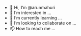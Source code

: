- 👋 Hi, I’m @arunmahuri
- 👀 I’m interested in ...
- 🌱 I’m currently learning ...
- 💞️ I’m looking to collaborate on ...
- 📫 How to reach me ...

<!---
arunmahuri/arunmahuri is a ✨ special ✨ repository because its `README.md` (this file) appears on your GitHub profile.
You can click the Preview link to take a look at your changes.
--->
